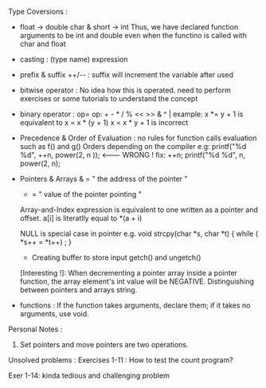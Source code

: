Type Coversions :
- float -> double
  char & short -> int
    Thus, we have declared function arguments to be int and double
      even when the functino is called with char and float

- casting : (type name) expression

- prefix & suffix ++/-- : suffix will increment the variable after used

- bitwise operator : No idea how this is operated.
 need to perform exercises or some tutorials to understand the concept

- binary operator : op=
    op: + - * / % << >> & ^ |
      example:
          x *= y + 1 is equivalent to x = x * (y + 1)
          x = x * y + 1 is incorrect
- Precedence & Order of Evaluation :
    no rules for function calls evaluation such as f() and g()
    Orders depending on the compiler
      e.g:
        printf("%d %d", ++n, power(2, n )); <--- WRONG !
      fix:
        ++n;
        printf("%d %d", n, power(2, n);

- Pointers & Arrays
  & = " the address of the pointer "
  * = " value of the pointer pointing "

  Array-and-Index expression is equivalent to one written as a pointer and offset.
  a[i] is literatlly equal to *(a + i)

  NULL is special case in pointer
  e.g.
    void strcpy(char *s, char *t) {
      while ( *s++ = *t++)
        ;
    }

  - Creating buffer to store input
    getch() and ungetch()

  [Interesting !]:
    When decrementing a pointer array inside a pointer function, the
    array element's int value will be NEGATIVE.
    Distinguishing between pointers and arrays string.

- functions :
If the function takes arguments, declare them; if it takes no arguments, use void.




Personal Notes :
1. Set pointers and move pointers are two operations.


Unsolved problems :
Exercises 1-11 : How to test the count program?

Exer 1-14: kinda tedious and challenging problem